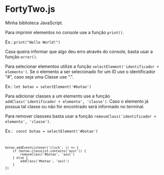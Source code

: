 # FortyTwo.js
Minha biblioteca JavaScript.

Para imprimir elementos no console use a função <code>print()</code>. 

Ex.: <code>print("Hello World!")</code>

Casa queira informar que algo deu erro através do console, basta usar a função <code>error()</code>.

Para selecionar elementos utilize a função <code>selectElement('identificador + elemento')</code>. Se o elemento a ser selecionado for um ID use o identificador "#", caso seja uma Classe use ".". 

Ex.: <code>let botao = selectElement('#botao')</code>

Para adicionar classes a um elemento use a função <code>addClass('identificador + elemento', 'classe')</code>. Caso o elemento já possua tal classe ou não for encontrado será informado no terminal.  

Para remover classses basta usar a função <code>removeClass('identificador + elemento', 'classe')</code>.

Ex.: 
<code>
    const botao = selectElement('#botao')

    botao.addEventListener('click', () => {
        if (botao.classList.contains('azul')) {
            removeClass('#botao', 'azul')
        } else {
            addClass('#botao', 'azul')
        }
    })
</code>